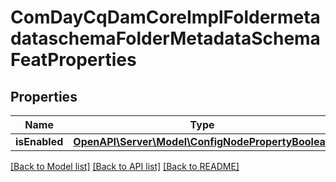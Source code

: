 # ComDayCqDamCoreImplFoldermetadataschemaFolderMetadataSchemaFeatProperties

## Properties
Name | Type | Description | Notes
------------ | ------------- | ------------- | -------------
**isEnabled** | [**OpenAPI\Server\Model\ConfigNodePropertyBoolean**](ConfigNodePropertyBoolean.md) |  | [optional] 

[[Back to Model list]](../README.md#documentation-for-models) [[Back to API list]](../README.md#documentation-for-api-endpoints) [[Back to README]](../README.md)


